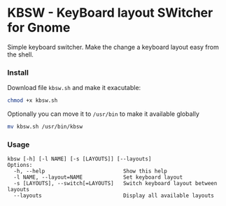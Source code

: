 # KBSW - KeyBoard layout SWitcher for Gnome 

Simple keyboard switcher. Make the change a keyboard layout easy from the shell.  


### Install

Download file `kbsw.sh` and make it exacutable:  
```sh
chmod +x kbsw.sh
```
Optionally you can move it to `/usr/bin` to make it available globally

```sh
mv kbsw.sh /usr/bin/kbsw
```

### Usage

```
kbsw [-h] [-l NAME] [-s [LAYOUTS]] [--layouts]
Options:
  -h, --help                         Show this help
  -l NAME, --layout=NAME             Set keyboard layout
  -s [LAYOUTS], --switch[=LAYOUTS]   Switch keyboard layout between layouts
  --layouts                          Display all available layouts
```
